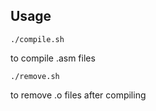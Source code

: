## Usage


 ```./compile.sh```

to compile .asm files 

 ```./remove.sh```

to remove .o files after compiling
